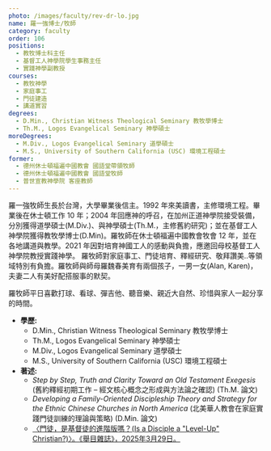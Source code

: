 ```yaml
---
photo: /images/faculty/rev-dr-lo.jpg
name: 羅一強博士/牧師
category: faculty
order: 106
positions:
  - 教牧博士科主任
  - 基督工人神學院學生事務主任
  - 實踐神學副教授
courses:
  - 教牧神學
  - 家庭事工
  - 門徒建造
  - 講道實習
degrees:
  - D.Min., Christian Witness Theological Seminary 教牧學博士
  - Th.M., Logos Evangelical Seminary 神學碩士
moreDegrees:
  - M.Div., Logos Evangelical Seminary 道學碩士
  - M.S., University of Southern California (USC) 環境工程碩士
former:
  - 德州休士頓福遍中國教會 國語堂帶領牧師
  - 德州休士頓福遍中國教會 國語堂牧師
  - 普世宣教神學院 客座教師
---
```


羅一強牧師生長於台灣，大學畢業後信主。1992 年來美讀書，主修環境工程。畢業後在休士頓工作 10 年；2004 年回應神的呼召，在加州正道神學院接受裝備，分別獲得道學碩士(M.Div.)、與神學碩士(Th.M.，主修舊約研究)；並在基督工人神學院獲得教牧學博士(D.Min)。羅牧師在休士頓福遍中國教會牧會 12 年，並在各地講道與教學。2021 年因對培育神國工人的感動與負擔，應邀回母校基督工人神學院教授實踐神學。 羅牧師對家庭事工、門徒培育、釋經研究、敬拜讚美..等領域特別有負擔。羅牧師與師母羅魏春美育有兩個孩子，一男一女(Alan, Karen)，夫妻二人有美好配搭服事的默契。

羅牧師平日喜歡打球、看球、彈吉他、聽音樂、親近大自然、珍惜與家人一起分享的時間。

- **學歷:**
  - D.Min., Christian Witness Theological Seminary 教牧學博士
  - Th.M., Logos Evangelical Seminary 神學碩士
  - M.Div., Logos Evangelical Seminary 道學碩士
  - M.S., University of Southern California (USC) 環境工程碩士
- **著述:**
  - _Step by Step, Truth and Clarity Toward an Old Testament Exegesis_ (舊約釋經初期工作 – 經文核心概念之形成與方法論之確認) (Th.M. 論文)
  - _Developing a Family-Oriented Discipleship Theory and Strategy for the Ethnic Chinese Churches in North America_ (北美華人教會在家庭實踐門徒訓練的理論與策略) (D.Min. 論文)
  - [〈門徒，是基督徒的進階版嗎？(Is a Disciple a "Level-Up" Christian?)〉。《舉目雜誌》，2025年3月29日。](https://behold.oc.org/?p=67129)
